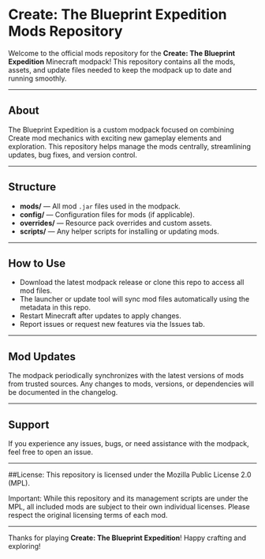 # Create: The Blueprint Expedition Mods Repository

Welcome to the official mods repository for the **Create: The Blueprint Expedition** Minecraft modpack!
This repository contains all the mods, assets, and update files needed to keep the modpack up to date and running smoothly.

---

## About

The Blueprint Expedition is a custom modpack focused on combining Create mod mechanics with exciting new gameplay elements and exploration. This repository helps manage the mods centrally, streamlining updates, bug fixes, and version control.

---

## Structure

* **mods/** — All mod `.jar` files used in the modpack.
* **config/** — Configuration files for mods (if applicable).
* **overrides/** — Resource pack overrides and custom assets.
* **scripts/** — Any helper scripts for installing or updating mods.

---

## How to Use

* Download the latest modpack release or clone this repo to access all mod files.
* The launcher or update tool will sync mod files automatically using the metadata in this repo.
* Restart Minecraft after updates to apply changes.
* Report issues or request new features via the Issues tab.

---

## Mod Updates

The modpack periodically synchronizes with the latest versions of mods from trusted sources. Any changes to mods, versions, or dependencies will be documented in the changelog.

---

## Support

If you experience any issues, bugs, or need assistance with the modpack, feel free to open an issue.

---

##License: 
This repository is licensed under the Mozilla Public License 2.0 (MPL).

Important: While this repository and its management scripts are under the MPL, all included mods are subject to their own individual licenses. Please respect the original licensing terms of each mod.

---

Thanks for playing **Create: The Blueprint Expedition**! Happy crafting and exploring!

